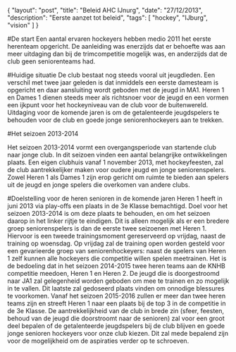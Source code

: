 { "layout": "post", "title": "Beleid AHC IJnurg", "date": "27/12/2013", "description": "Eerste aanzet tot beleid", "tags": [ "hockey", "IJburg", "vision" ] }


#De start
Een aantal ervaren hockeyers hebben medio 2011 het eerste herenteam opgericht. De aanleiding was enerzijds dat er behoefte was aan meer uitdaging dan bij de trimcompetitie mogelijk was, en anderzijds dat de club geen seniorenteams had.

#Huidige situatie
De club bestaat nog steeds vooral uit jeugdleden. Een verschil met twee jaar geleden is dat inmiddels een eerste damesteam is opgericht en daar aansluiting wordt geboden met de jeugd in MA1. Heren 1 en Dames 1 dienen steeds meer als richtsnoer voor de jeugd en een vormen een ijkpunt voor het hockeyniveau van de club voor de buitenwereld. Uitdaging voor de komende jaren is om de getalenteerde jeugdspelers te behouden voor de club en goede jonge seniorenhockeyers aan te trekken.

#Het seizoen 2013-2014

Het seizoen 2013-2014 vormt een overgangsperiode van startende club naar jonge club. In dit seizoen vinden een aantal belangrijke ontwikkelingen plaats. Een eigen clubhuis vanaf 1 november 2013, met hockeyfeesten, zal de club aantrekkelijker maken voor oudere jeugd en jonge seniorenspelers. Zowel Heren 1 als Dames 1 zijn erop gericht om ruimte te bieden aan spelers uit de jeugd en jonge spelers die overkomen van andere clubs.

#Doelstelling voor de heren senioren in de komende jaren
Heren 1 heeft in juni 2013 via play-offs een plaats in de 3e Klasse bemachtigd. Doel voor het seizoen 2013-2014 is om deze plaats te behouden, en om het seizoen daarop in het linker rijtje te eindigen. Dit is alleen mogelijk als er een bredere groep seniorenspelers is dan de eerste twee seizoenen met Heren 1. Hiervoor is een tweede trainingsmoment gereserveerd op vrijdag, naast de training op woensdag. Op vrijdag zal de training open worden gesteld voor een gevarieerde groep van seniorenhockeyers: naast de spelers van Heren 1 zelf kunnen alle hockeyers die competitie willen spelen meetrainen.
Het is de bedoeling dat in het seizoen 2014-2015 twee heren teams aan de KNHB competitie meedoen, Heren 1 en Heren 2. De jeugd die is doorgestroomd naar JA1 zal gelegenheid worden geboden om mee te trainen en zo mogelijk in te vallen. Dit laatste zal gedoseerd plaats vinden om onnodige blessures te voorkomen.
Vanaf het seizoen 2015-2016 zullen er meer dan twee heren teams zijn en streeft Heren 1 naar een plaats bij de top 3 in de competitie in de 3e Klasse. De aantrekkelijkheid van de club in brede zin (sfeer, feesten, behoud van de jeugd die doorstroomt naar de senioren) zal voor een groot deel bepalen of de getalenteerde jeugdspelers bij de club blijven en goede jonge senioren hockeyers voor onze club kiezen. Dit zal mede bepalend zijn voor de mogelijkheid om de aspiraties verder op te schroeven.
